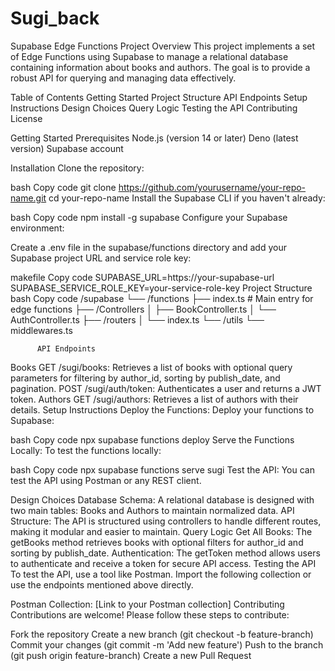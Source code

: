 # Sugi_back
Supabase Edge Functions Project
Overview
This project implements a set of Edge Functions using Supabase to manage a relational database containing information about books and authors. The goal is to provide a robust API for querying and managing data effectively.

Table of Contents
Getting Started
Project Structure
API Endpoints
Setup Instructions
Design Choices
Query Logic
Testing the API
Contributing
License

Getting Started
Prerequisites
Node.js (version 14 or later)
Deno (latest version)
Supabase account


Installation
Clone the repository:

bash
Copy code
git clone https://github.com/yourusername/your-repo-name.git
cd your-repo-name
Install the Supabase CLI if you haven't already:

bash
Copy code
npm install -g supabase
Configure your Supabase environment:

Create a .env file in the supabase/functions directory and add your Supabase project URL and service role key:

makefile
Copy code
SUPABASE_URL=https://your-supabase-url
SUPABASE_SERVICE_ROLE_KEY=your-service-role-key
Project Structure
bash
Copy code
/supabase
  └── /functions
      ├── index.ts         # Main entry for edge functions
      ├── /Controllers
      │   ├── BookController.ts
      │   └── AuthController.ts
      ├── /routers
      │   └── index.ts
      └── /utils
          └── middlewares.ts


          API Endpoints
Books
GET /sugi/books: Retrieves a list of books with optional query parameters for filtering by author_id, sorting by publish_date, and pagination.
POST /sugi/auth/token: Authenticates a user and returns a JWT token.
Authors
GET /sugi/authors: Retrieves a list of authors with their details.
Setup Instructions
Deploy the Functions: Deploy your functions to Supabase:

bash
Copy code
npx supabase functions deploy
Serve the Functions Locally: To test the functions locally:

bash
Copy code
npx supabase functions serve sugi
Test the API: You can test the API using Postman or any REST client.

Design Choices
Database Schema: A relational database is designed with two main tables: Books and Authors to maintain normalized data.
API Structure: The API is structured using controllers to handle different routes, making it modular and easier to maintain.
Query Logic
Get All Books: The getBooks method retrieves books with optional filters for author_id and sorting by publish_date.
Authentication: The getToken method allows users to authenticate and receive a token for secure API access.
Testing the API
To test the API, use a tool like Postman. Import the following collection or use the endpoints mentioned above directly.

Postman Collection: [Link to your Postman collection]
Contributing
Contributions are welcome! Please follow these steps to contribute:

Fork the repository
Create a new branch (git checkout -b feature-branch)
Commit your changes (git commit -m 'Add new feature')
Push to the branch (git push origin feature-branch)
Create a new Pull Request